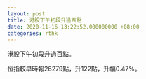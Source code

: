 ```yaml
---
layout: post
title: 港股下午初段升過百點
date: 2020-11-16 13:22:52.000000000 +08:00
categories: rthk
---
```


港股下午初段升過百點。

恒指較早時報26279點，升122點，升幅0.47%。
